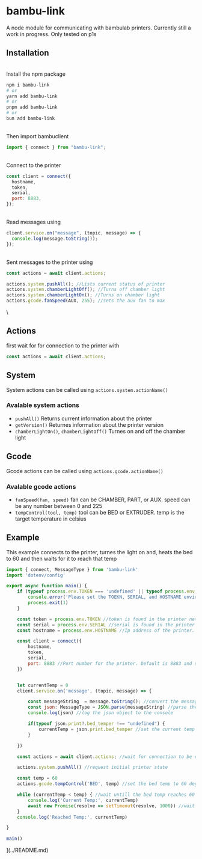 # bambu-link

A node module for communicating with bambulab printers. Currently still a work in progress.
Only tested on p1s

## Installation

\
Install the npm package

```bash
npm i bambu-link
# or
yarn add bambu-link
# or
pnpm add bambu-link
# or
bun add bambu-link
```

\
Then import bambuclient

```javascript
import { connect } from "bambu-link";
```

\
Connect to the printer

```javascript
const client = connect({
  hostname,
  token,
  serial,
  port: 8883,
});
```

\
Read messages using

```javascript
client.service.on("message", (topic, message) => {
  console.log(message.toString());
});
```

\
Sent messages to the printer using

```javascript
const actions = await client.actions;

actions.system.pushAll(); //Lists current status of printer
actions.system.chamberLightOff(); //Turns off chamber light
actions.system.chamberLightOn(); //Turns on chamber light
actions.gcode.fanSpeed(AUX, 255); //sets the aux fan to max
```

\

## Actions

first wait for for connection to the printer with

```javascript
const actions = await client.actions;
```

## System

System actions can be called using `actions.system.actionName()`

### Avalable system actions

- `pushAll()` Returns current information about the printer
- `getVersion()` Returnes information about the printer version
- `chamberLightOn()`, `chamberLightOff()` Turnes on and off the chamber light

## Gcode

Gcode actions can be called using `actions.gcode.actionName()`

### Avalable gcode actions

- `fanSpeed(fan, speed)` fan can be CHAMBER, PART, or AUX. speed can be any number between 0 and 225
- `tempControl(tool, temp)` tool can be BED or EXTRUDER. temp is the target temperature in celsius

## Example

This example connects to the printer, turnes the light on and, heats the bed to 60 and then waits for it to reach that temp

```javascript
import { connect, MessageType } from 'bambu-link'
import 'dotenv/config'

export async function main() {
    if (typeof process.env.TOKEN === 'undefined' || typeof process.env.SERIAL === 'undefined' || typeof process.env.HOSTNAME === 'undefined') {
        console.error('Please set the TOEKN, SERIAL, and HOSTNAME environment variables')
        process.exit(1)
    }

    const token = process.env.TOKEN //token is found in the printer network settings
    const serial = process.env.SERIAL //serial is found in the printer settings
    const hostname = process.env.HOSTNAME //Ip address of the printer. Ip addresses can change so it is recommended to set a static ip address for the printer

    const client = connect({
        hostname,
        token,
        serial,
        port: 8883 //Port number for the printer. Default is 8883 and should not be chnaged unless nessesary
    })


    let currentTemp = 0
    client.service.on('message', (topic, message) => {

        const messageString  = message.toString(); //convert the message to a string
        const json: MessageType = JSON.parse(messageString) //parse the message to a json object and type it as MessageType
        console.log(json) //log the json object to the console

        if(typeof json.print?.bed_temper !== "undefined") {
            currentTemp = json.print.bed_temper //set the current temp to the bed temp if it is defined
        }

    })

    const actions = await client.actions; //wait for connection to be established before sending commands

    actions.system.pushAll() //request initial printer state

    const temp = 60
    actions.gcode.tempControl('BED', temp) //set the bed temp to 60 degrees

    while (currentTemp < temp) { //wait untill the bed temp reaches 60 degrees
        console.log('Current Temp:', currentTemp)
        await new Promise(resolve => setTimeout(resolve, 1000)) //wait for 1 second untill checking the temp again
    }
    console.log('Reached Temp:', currentTemp)

}

main()

```

](../README.md)
